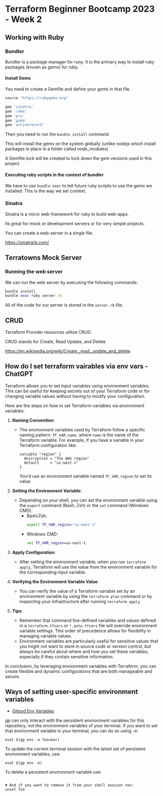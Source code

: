 # Terraform Beginner Bootcamp 2023 - Week 2

## Working with Ruby

### Bundler

Bundler is a package manager for runy.
It is the primary way to install ruby packages (known as gems) for ruby.

#### Install Gems

You need to create a Gemfile and define your gems in that file.

```rb
source "https://rubygems.org"

gem 'sinatra'
gem 'rake'
gem 'pry'
gem 'puma'
gem 'activerecord'
```

Then you need to run the `bundle install` command

This will install the gems on the system globally (unlike nodejs which install packages in place in a folder called node_modules)

A Gemfile.lock will be created to lock down the gem versions used in this project.

#### Executing ruby scripts in the context of bundler

We have to use `bundle exec` to tell future ruby scripts to use the gems we installed. This is the way we set context.

### Sinatra

Sinatra is a micro web-framework for ruby to build web-apps.

Its great for mock or development servers or for very simple projects.

You can create a web-server in a single file.

https://sinatrarb.com/

## Terratowns Mock Server

### Running the web server

We can run the web server by executing the following commands:

```rb
bundle install
bundle exec ruby server.rb
```

All of the code for our server is stored in the `server.rb` file.

## CRUD

Terraform Provider resources utilize CRUD.

CRUD stands for Create, Read Update, and Delete

https://en.wikipedia.org/wiki/Create,_read,_update_and_delete

## How do I set terraform vairables via env vars -  ChatGPT


Terraform allows you to set input variables using environment variables. This can be useful for keeping secrets out of your Terraform code or for changing variable values without having to modify your configuration. 

Here are the steps on how to set Terraform variables via environment variables:

1. **Naming Convention**: 
   - The environment variables used by Terraform follow a specific naming pattern: `TF_VAR_name`, where `name` is the name of the Terraform variable. For example, if you have a variable in your Terraform configuration like:
     ```hcl
     variable "region" {
       description = "The AWS region"
       default     = "us-west-1"
     }
     ```
     You'd use an environment variable named `TF_VAR_region` to set its value.

2. **Setting the Environment Variable**:
   - Depending on your shell, you can set the environment variable using the `export` command (Bash, Zsh) or the `set` command (Windows CMD).
     - Bash/Zsh:
       ```bash
       export TF_VAR_region="us-east-1"
       ```
     - Windows CMD:
       ```cmd
       set TF_VAR_region=us-east-1
       ```

3. **Apply Configuration**:
   - After setting the environment variable, when you run `terraform apply`, Terraform will use the value from the environment variable for the corresponding input variable. 

4. **Verifying the Environment Variable Value**:
   - You can verify the value of a Terraform variable set by an environment variable by using the `terraform plan` command or by inspecting your infrastructure after running `terraform apply`.

5. **Tips**:
   - Remember that command line-defined variables and values defined in a `terraform.tfvars` or `*.auto.tfvars` file will override environment variable settings. This order of precedence allows for flexibility in managing variable values.
   - Environment variables are particularly useful for sensitive values that you might not want to store in source code or version control, but always be careful about where and how you set these variables, especially if they contain sensitive information.

In conclusion, by leveraging environment variables with Terraform, you can create flexible and dynamic configurations that are both manageable and secure.

## Ways of setting user-specific environment variables

- [Gitpod Env Variables](https://www.gitpod.io/docs/configure/projects/environment-variables)

gp can only interact with the persistent environment variables for this repository, not the environment variables of your terminal. If you want to set that environment variable in your terminal, you can do so using -e:

```
eval $(gp env -e foo=bar)
```

To update the current terminal session with the latest set of persistent environment variables, use:

```
eval $(gp env -e)
```

To delete a persistent environment variable use:

```gp env -u foo

# And if you want to remove it from your shell session too:
unset foo
```